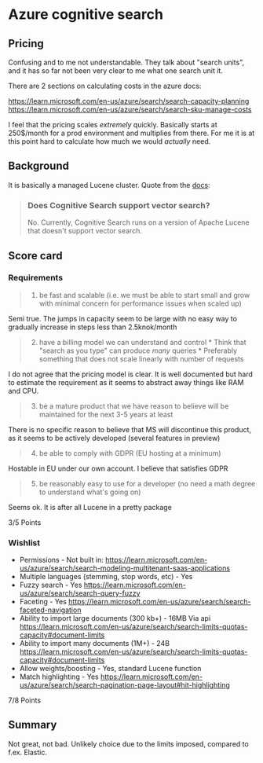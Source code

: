 # Azure cognitive search

## Pricing
Confusing and to me not understandable. They talk about "search units", and it has so far not been very clear to me what one search unit it.

There are 2 sections on calculating costs in the azure docs:

https://learn.microsoft.com/en-us/azure/search/search-capacity-planning
https://learn.microsoft.com/en-us/azure/search/search-sku-manage-costs

I feel that the pricing scales *extremely* quickly. Basically starts at 250$/month for a prod environment and multiplies from there. For me it is at this point hard to calculate how much we would *actually* need.

## Background

It is basically a managed Lucene cluster. Quote from the [docs](https://learn.microsoft.com/en-us/azure/search/search-faq-frequently-asked-questions):

> ### Does Cognitive Search support vector search?
> 
> No. Currently, Cognitive Search runs on a version of Apache Lucene that doesn't support vector search.


## Score card
### Requirements
> 1. be fast and scalable (i.e. we must be able to start small and grow with minimal concern for performance issues when scaled up)

Semi true. The jumps in capacity seem to be large with no easy way to gradually increase in steps less than 2.5knok/month

> 2. have a billing model we can understand and control
	* Think that "search as you type" can produce *many* queries
	* Preferably something that does not scale linearly with number of requests

I do not agree that the pricing model is clear. It is well documented but hard to estimate the requirement as it seems to abstract away things like RAM and CPU.

> 3. be a mature product that we have reason to believe will be maintained for the next 3-5 years at least

There is no specific reason to believe that MS will discontinue this product, as it seems to be actively developed (several features in preview)

> 4. be able to comply with GDPR (EU hosting at a minimum)

Hostable in EU under our own account. I believe that satisfies GDPR

> 5. be reasonably easy to use for a developer (no need a math degree to understand what's going on)

Seems ok. It is after all Lucene in a pretty package

3/5 Points

### Wishlist

* Permissions - Not built in: https://learn.microsoft.com/en-us/azure/search/search-modeling-multitenant-saas-applications
* Multiple languages (stemming, stop words, etc) - Yes
* Fuzzy search - Yes https://learn.microsoft.com/en-us/azure/search/search-query-fuzzy
* Faceting - Yes https://learn.microsoft.com/en-us/azure/search/search-faceted-navigation
* Ability to import large documents (300 kb+) - 16MB Via api https://learn.microsoft.com/en-us/azure/search/search-limits-quotas-capacity#document-limits
* Ability to import many documents (1M+) - 24B https://learn.microsoft.com/en-us/azure/search/search-limits-quotas-capacity#document-limits
* Allow weights/boosting - Yes, standard Lucene function
* Match highlighting - Yes https://learn.microsoft.com/en-us/azure/search/search-pagination-page-layout#hit-highlighting

7/8 Points

## Summary

Not great, not bad.
Unlikely choice due to the limits imposed, compared to f.ex. Elastic.
